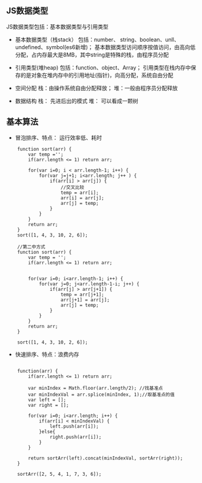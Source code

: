 
## JS数据类型
JS数据类型包括：基本数据类型与引用类型

* 基本数据类型（栈stack）
包括：number、 string、boolean、unll、undefined、symbol(es6新增)；
基本数据类型访问顺序按值访问，由高向低分配，占内存最大是8MB，其中string是特殊的栈，由程序员分配

* 引用类型(堆heap)
包括：function、object、Array；
引用类型在栈内存中保存的是对象在堆内存中的引用地址(指针)，向高分配，系统自由分配

* 空间分配
栈：由操作系统自由分配释放；
堆：一般由程序员分配释放

* 数据结构
栈： 先进后出的模式
堆： 可以看成一颗树


## 基本算法

* 冒泡排序、特点： 运行效率低、耗时

```
	function sort(arr) {
		var temp ='';
		if(arr.length <= 1) return arr;

		for(var i=0; i < arr.length-1; i++) {
			for(var j=j+1; i<arr.length; j++ ) {
				if(arr[i] > arr[j]) {
					//交叉比较
					temp = arr[i];
					arr[i] = arr[j];
					arr[j] = temp;
				}
			}
		}
		return arr;
	}
	sort([1, 4, 3, 10, 2, 6]);

	//第二中方式
	function sort(arr) {
		var temp = '';
		if(arr.length <= 1) return arr;


		for(var i=0; i<arr.length-1; i++) {
			for(var j=0; j<arr.length-1-i; j++) {
				if(arr[j] > arr[j+1]) {
					temp = arr[j+1];
					arr[j+1] = arr[j];
					arr[j] = temp;
				}
			}
		}
		return arr;
	}

	sort([1, 4, 3, 10, 2, 6]);

```



* 快速排序、特点：浪费内存

```

	function(arr) {
		if(arr.length <= 1) return arr;

		var minIndex = Math.floor(arr.length/2); //找基准点
		var minIndexVal = arr.splice(minIndex, 1);//取基准点的值
		var left = [];
		var right = [];

		for(var i=0; i<arr.length; i++) {
			if(arr[i] < minIndexVal) {
				left.push(arr[i]);
			}else{
				right.push(arr[i]);
			}
		}

		return sortArr(left).concat(minIndexVal, sortArr(right));
	}

	sortArr([2, 5, 4, 1, 7, 3, 6]);

```